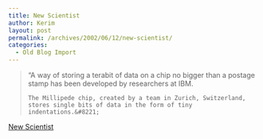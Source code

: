 ```yaml
---
title: New Scientist
author: Kerim
layout: post
permalink: /archives/2002/06/12/new-scientist/
categories:
  - Old Blog Import
---
```


>   &#8220;A way of storing a terabit of data on a chip no bigger than a postage stamp has been developed by researchers at IBM. 
>   
>   
>     The Millipede chip, created by a team in Zurich, Switzerland, stores single bits of data in the form of tiny indentations.&#8221;
>   


<a href="http://www.newscientist.com/news/news.jsp?id=ns99992389" onclick="_gaq.push(['_trackEvent', 'outbound-article', 'http://www.newscientist.com/news/news.jsp?id=ns99992389', 'New Scientist']);" >New Scientist</a>


